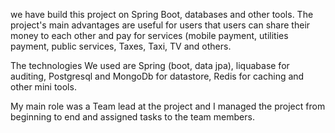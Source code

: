 we have build this project on Spring Boot, databases and other tools. The project's main advantages are useful for users that users can share their money to each other and pay for services (mobile payment, utilities payment, public services, Taxes, Taxi, TV and others. 

The technologies We used are Spring (boot, data jpa), liquabase for auditing, Postgresql and MongoDb for datastore, Redis for caching and other mini tools.

My main role was a Team lead at the project and I managed the project from beginning to end and assigned tasks to the team members. 
